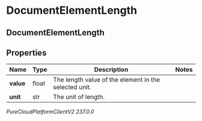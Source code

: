 # DocumentElementLength

## DocumentElementLength

## Properties

|Name | Type | Description | Notes|
|------------ | ------------- | ------------- | -------------|
| **value** | float | The length value of the element in the selected unit. | |
| **unit** | str | The unit of length. | |



_PureCloudPlatformClientV2 237.0.0_
